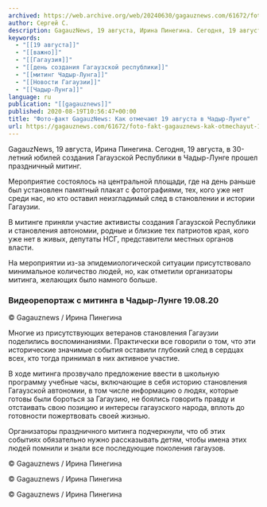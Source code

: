 ```yaml
---
archived: https://web.archive.org/web/20240630/gagauznews.com/61672/foto-fakt-gagauznews-kak-otmechayut-19-avgusta-v-chadyr-lunge.html
author: Сергей С.
description: GagauzNews, 19 августа, Ирина Пинегина. Сегодня, 19 августа, в 30-летний юбилей создания Гагаузской Республики в Чадыр-Лунге прошел праздничный митинг. Мероприятие состоялось на центральной площади, где на день раньше был установлен памятный плакат с фотографиями, тех, кого уже нет среди нас, но кто оставил неизгладимый след в становлении и истории Гагаузии. В митинге приняли участие активисты создания Гагаузской Республики и становления автономии, родные и близкие тех патриотов края, кого уже нет в живых, депутаты НСГ, представители местных органов власти. На мероприятии из-за эпидемиологической ситуации присутствовало минимальное количество людей, но, как отметили организаторы митинга, желающих было намного больше. Видеорепортаж с митинга в […]
keywords:
  - "[[19 августа]]"
  - "[[важно]]"
  - "[[Гагаузия]]"
  - "[[день создания Гагаузской республики]]"
  - "[[митинг Чадыр-Лунга]]"
  - "[[Новости Гагаузии]]"
  - "[[Чадыр-Лунга]]"
language: ru
publication: "[[gagauznews]]"
published: 2020-08-19T10:56:47+00:00
title: "Фото-факт GagauzNews: Как отмечают 19 августа в Чадыр-Лунге"
url: https://gagauznews.com/61672/foto-fakt-gagauznews-kak-otmechayut-19-avgusta-v-chadyr-lunge.html
---
```


GagauzNews, 19 августа, Ирина Пинегина. Сегодня, 19 августа, в 30-летний юбилей создания Гагаузской Республики в Чадыр-Лунге прошел праздничный митинг.

Мероприятие состоялось на центральной площади, где на день раньше был установлен памятный плакат с фотографиями, тех, кого уже нет среди нас, но кто оставил неизгладимый след в становлении и истории Гагаузии.

В митинге приняли участие активисты создания Гагаузской Республики и становления автономии, родные и близкие тех патриотов края, кого уже нет в живых, депутаты НСГ, представители местных органов власти.

На мероприятии из-за эпидемиологической ситуации присутствовало минимальное количество людей, но, как отметили организаторы митинга, желающих было намного больше.

### Видеорепортаж с митинга в Чадыр-Лунге 19.08.20



© Gagauznews / Ирина Пинегина

Многие из присутствующих ветеранов становления Гагаузии поделились воспоминаниями. Практически все говорили о том, что эти исторические значимые события оставили глубокий след в сердцах всех, кто тогда принимал в них активное участие.

В ходе митинга прозвучало предложение ввести в школьную программу учебные часы, включающие в себя историю становления Гагаузской автономии, в том числе информацию о людях, которые готовы были бороться за Гагаузию, не боялись говорить правду и отстаивать свою позицию и интересы гагаузского народа, вплоть до готовности пожертвовать своей жизнью.

Организаторы праздничного митинга подчеркнули, что об этих событиях обязательно нужно рассказывать детям, чтобы имена этих людей помнили и знали все последующие поколения гагаузов.

© Gagauznews / Ирина Пинегина

© Gagauznews / Ирина Пинегина

© Gagauznews / Ирина Пинегина